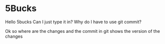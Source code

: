 # 5Bucks
Hello 5bucks
Can I just type it in? Why do I have to use git commit?

Ok
so where are the changes 
and the commit in git shows the version of the changes